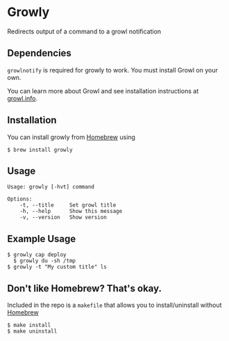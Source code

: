 Growly
======
Redirects output of a command to a growl notification

Dependencies
------------
`growlnotify` is required for growly to work. You must install Growl on your own.

You can learn more about Growl and see installation instructions at [growl.info](http://growl.info).

Installation
------------
You can install growly from [Homebrew](http://mxcl.github.com/homebrew/) using

    $ brew install growly

Usage
-----
    Usage: growly [-hvt] command

    Options:
        -t, --title     Set growl title
        -h, --help      Show this message
        -v, --version   Show version

Example Usage
-------------
    $ growly cap deploy
	  $ growly du -sh /tmp
    $ growly -t "My custom title" ls

Don't like Homebrew? That's okay.
---------------------------------
Included in the repo is a `makefile` that allows you to install/uninstall without [Homebrew](http://mxcl.github.com/homebrew/)

    $ make install
    $ make uninstall
